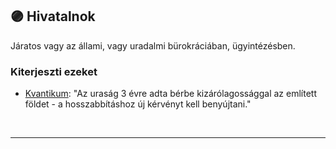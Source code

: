 ## 🟣 Hivatalnok

Járatos vagy az állami, vagy uradalmi bürokráciában, ügyintézésben.

### Kiterjeszti ezeket

- [Kvantikum](../kepzettsegek.szekunder/kvantikum.md): "Az uraság 3 évre adta bérbe kizárólagossággal az említett földet - a hosszabbításhoz új kérvényt kell benyújtani."

<br />

---
